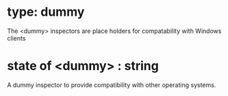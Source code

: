 # type: dummy

The &lt;dummy&gt; inspectors are place holders for compatability with Windows clients

# state of &lt;dummy&gt; : string

A dummy inspector to provide compatibility with other operating systems.
